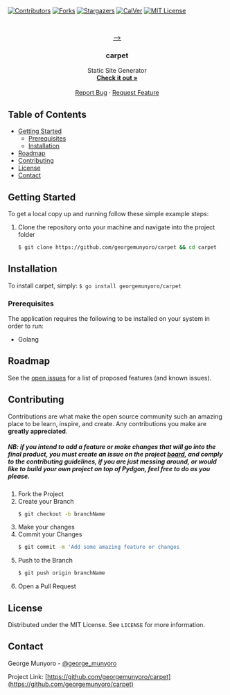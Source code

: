 

[![Contributors][contributors-shield]][contributors-url]
[![Forks][forks-shield]][forks-url]
[![Stargazers][stars-shield]][stars-url]
[![CalVer](https://img.shields.io/badge/calver-0Y.MM.MICRO-22bfda.svg)](https://img.shields.io/badge/calver-0Y.MM.MICRO-22bfda.svg)
[![MIT License][license-shield]][license-url]


<!-- PROJECT LOGO -->
<br />
<p align="center">
  <a href="https://github.com/georgemunyoro/carpet">
    <!—<img src=https://i.imgur.com/kbm1F1y.png" alt="Logo" width="200" height="200">—>
  </a>

  <h3 align="center">carpet</h3>

  <p align="center">
    Static Site Generator
    <br />
    <a href="https://github.com/georgemunyoro/carpet"><strong>Check it out »</strong></a>
    <br />
    <br />
    <a href="https://github.com/georgemunyoro/carpet/issues">Report Bug</a>
    ·
    <a href="https://github.com/georgemunyoro/carpet/issues">Request Feature</a>
  </p>
</p>



<!-- TABLE OF CONTENTS -->
## Table of Contents

* [Getting Started](#getting-started)
  * [Prerequisites](#prerequisites)
  * [Installation](#installation)
* [Roadmap](#roadmap)
* [Contributing](#contributing)
* [License](#license)
* [Contact](#contact)

<!-- GETTING STARTED -->
## Getting Started

To get a local copy up and running follow these simple example steps:
1. Clone the repository onto your machine and navigate into the project folder
	```sh
	$ git clone https://github.com/georgemunyoro/carpet && cd carpet
	```

 ## Installation
 To install carpet, simply: `$ go install georgemunyoro/carpet`

### Prerequisites
The application requires the following to be installed on your system in order to run:
 - Golang

<!-- ROADMAP -->
## Roadmap

See the [open issues](https://github.com/georgemunyoro/carpet/issues) for a list of proposed features (and known issues).



<!-- CONTRIBUTING -->
## Contributing

Contributions are what make the open source community such an amazing place to be learn, inspire, and create. Any contributions you make are **greatly appreciated**.

##### NB: if you intend to add a feature or make changes that will go into the final product, you must create an issue on the project [board](https://github.com/georgemunyoro/carpet), and comply to the contributing guidelines, if you are just messing around, or would like to build your own project on top of Pydgon, feel free to do as you please.
1. Fork the Project
2. Create your Branch
	```sh
	$ git checkout -b branchName
	```
3. Make your changes
4. Commit your Changes
	```sh
	$ git commit -m 'Add some amazing feature or changes
	```
5. Push to the Branch
	```sh
	$ git push origin branchName
	```
7. Open a Pull Request

<!-- LICENSE -->
## License

Distributed under the MIT License. See `LICENSE` for more information.



<!-- CONTACT -->
## Contact

George Munyoro - [@george_munyoro](https://twitter.com/george_munyoro)

Project Link: [https://github.com/georgemunyoro/carpet](https://github.com/georgemunyoro/carpet)


<!-- MARKDOWN LINKS & IMAGES -->
<!-- https://www.markdownguide.org/basic-syntax/#reference-style-links -->
[contributors-shield]: https://img.shields.io/github/contributors/georgemunyoro/carpet.svg
[contributors-url]: https://github.com/georgemunyoro/carpet/graphs/contributors
[forks-shield]: https://img.shields.io/github/forks/georgemunyoro/carpet.svg
[forks-url]: https://github.com/georgemunyoro/carpet/network/members
[stars-shield]: https://img.shields.io/github/stars/georgemunyoro/carpet.svg
[stars-url]: https://github.com/georgemunyoro/carpet/stargazers
[issues-url]: https://github.com/georgemunyoro/carpet/issues
[license-url]: https://github.com/georgemunyoro/skaak/blob/master/LICENSE.txt
[license-shield]: https://img.shields.io/github/license/georgemunyoro/carpet.svg
[linkedin-url]: https://linkedin.com/in/georgemunyoro
